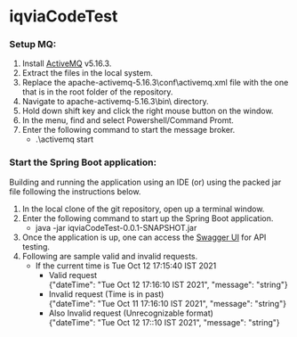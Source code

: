 # iqviaCodeTest

### Setup MQ:
1. Install [ActiveMQ](https://activemq.apache.org/components/classic/) v5.16.3.
2. Extract the files in the local system.
3. Replace the apache-activemq-5.16.3\conf\activemq.xml file with the one that is in the root folder of the repository.
4. Navigate to apache-activemq-5.16.3\bin\ directory.
5. Hold down shift key and click the right mouse button on the window.
6. In the menu, find and select Powershell/Command Promt.
7. Enter the following command to start the message broker.
    - .\activemq start


### Start the Spring Boot application:
Building and running the application using an IDE (or) using the packed jar file following the instructions below.
1. In the local clone of the git repository, open up a terminal window.
2. Enter the following command to start up the Spring Boot application.
    - java -jar iqviaCodeTest-0.0.1-SNAPSHOT.jar
3. Once the application is up, one can access the [Swagger UI](http://localhost:4569/swagger-ui/) for API testing.
4. Following are sample valid and invalid requests.
    - If the current time is Tue Oct 12 17:15:40 IST 2021
        - Valid request \
        {"dateTime": "Tue Oct 12 17:16:10 IST 2021", "message": "string"}
        - Invalid request (Time is in past) \
        {"dateTime": "Tue Oct 11 17:16:10 IST 2021", "message": "string"}
        - Also Invalid request (Unrecognizable format) \
        {"dateTime": "Tue Oct 12 17::10 IST 2021", "message": "string"}

